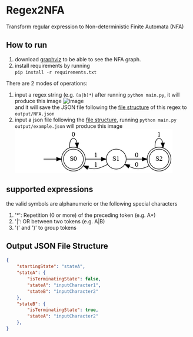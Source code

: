 # Regex2NFA
Transform regular expression to Non-deterministic Finite Automata (NFA)

## How to run
1. download [graphviz](https://www.graphviz.org/download/) to be able to see the NFA graph.
2. install requirements by running  
   `pip install -r requirements.txt`  

There are 2 modes of operations:
1. input a regex string (e.g. `(a|b)*`) after running `python main.py`, it will produce this image
   ![image](https://user-images.githubusercontent.com/32793798/118398174-b6c97c80-b657-11eb-9a6a-18ebd79d55be.png)  
   and it will save the JSON file following the [file structure](#output-json-file-structure) of this regex to `output/NFA.json`
2. input a json file following the [file structure](#output-json-file-structure), running `python main.py output/example.json` will produce this image ![example](output/example.png)

## supported expressions
the valid symbols are alphanumeric or the following special characters
1. '\*': Repetition (0 or more) of the preceding token (e.g. A\*)
2. '|': OR between two tokens (e.g. A|B)
3. '(' and ')' to group tokens

## Output JSON File Structure
```json
{
    "startingState": "stateA",
    "stateA": {
        "isTerminatingState": false,
        "stateA": "inputCharacter1",
        "stateB": "inputCharacter2"
    },
    "stateB": {
        "isTerminatingState": true,
        "stateA": "inputCharacter2"
    },
}
``` 